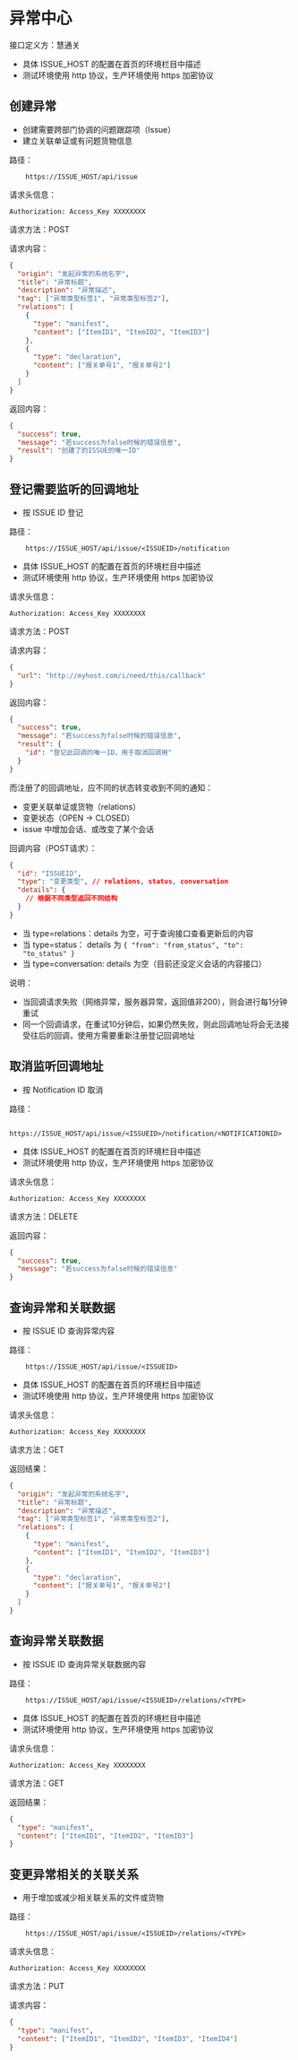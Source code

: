 # 异常中心

接口定义方：慧通关

- 具体 ISSUE_HOST 的配置在首页的环境栏目中描述
- 测试环境使用 http 协议，生产环境使用 https 加密协议

## 创建异常

- 创建需要跨部门协调的问题跟踪项（Issue）
- 建立关联单证或有问题货物信息

路径：

```
    https://ISSUE_HOST/api/issue
```

请求头信息：

```
Authorization: Access_Key XXXXXXXX
```

请求方法：POST

请求内容：

```json
{
  "origin": "发起异常的系统名字",
  "title": "异常标题",
  "description": "异常描述",
  "tag": ["异常类型标签1", "异常类型标签2"],
  "relations": [
    {
      "type": "manifest",
      "content": ["ItemID1", "ItemID2", "ItemID3"]
    },
    {
      "type": "declaration",
      "content": ["报关单号1", "报关单号2"]
    }
  ]
}
```

返回内容：

```json
{
  "success": true,
  "message": "若success为false时候的错误信息",
  "result": "创建了的ISSUE的唯一ID"
}
```

## 登记需要监听的回调地址

- 按 ISSUE ID 登记

路径：

```
    https://ISSUE_HOST/api/issue/<ISSUEID>/notification
```

- 具体 ISSUE_HOST 的配置在首页的环境栏目中描述
- 测试环境使用 http 协议，生产环境使用 https 加密协议

请求头信息：

```
Authorization: Access_Key XXXXXXXX
```

请求方法：POST

请求内容：

```json
{
  "url": "http://myhost.com/i/need/this/callback"
}
```

返回内容：

```json
{
  "success": true,
  "message": "若success为false时候的错误信息",
  "result": {
    "id": "登记此回调的唯一ID，用于取消回调用"
  }
}
```

而注册了的回调地址，应不同的状态转变收到不同的通知：

- 变更关联单证或货物（relations）
- 变更状态（OPEN -> CLOSED）
- issue 中增加会话、或改变了某个会话

回调内容（POST请求）：

```json
{
  "id": "ISSUEID",
  "type": "变更类型", // relations, status, conversation
  "details": {
    // 根据不同类型返回不同结构
  }
}
```

- 当 type=relations：details 为空，可于查询接口查看更新后的内容
- 当 type=status： details 为 `{ "from": "from_status", "to": "to_status" }`
- 当 type=conversation: details 为空（目前还没定义会话的内容接口）

说明：
* 当回调请求失败（网络异常，服务器异常，返回值非200），则会进行每1分钟重试
* 同一个回调请求，在重试10分钟后，如果仍然失败，则此回调地址将会无法接受往后的回调，使用方需要重新注册登记回调地址

## 取消监听回调地址

- 按 Notification ID 取消

路径：

```
    https://ISSUE_HOST/api/issue/<ISSUEID>/notification/<NOTIFICATIONID>
```

- 具体 ISSUE_HOST 的配置在首页的环境栏目中描述
- 测试环境使用 http 协议，生产环境使用 https 加密协议

请求头信息：

```
Authorization: Access_Key XXXXXXXX
```

请求方法：DELETE

返回内容：

```json
{
  "success": true,
  "message": "若success为false时候的错误信息"
}
```

## 查询异常和关联数据

- 按 ISSUE ID 查询异常内容

路径：

```
    https://ISSUE_HOST/api/issue/<ISSUEID>
```

- 具体 ISSUE_HOST 的配置在首页的环境栏目中描述
- 测试环境使用 http 协议，生产环境使用 https 加密协议

请求头信息：

```
Authorization: Access_Key XXXXXXXX
```

请求方法：GET

返回结果：

```json
{
  "origin": "发起异常的系统名字",
  "title": "异常标题",
  "description": "异常描述",
  "tag": ["异常类型标签1", "异常类型标签2"],
  "relations": [
    {
      "type": "manifest",
      "content": ["ItemID1", "ItemID2", "ItemID3"]
    },
    {
      "type": "declaration",
      "content": ["报关单号1", "报关单号2"]
    }
  ]
}
```

## 查询异常关联数据

- 按 ISSUE ID 查询异常关联数据内容

路径：

```
    https://ISSUE_HOST/api/issue/<ISSUEID>/relations/<TYPE>
```

- 具体 ISSUE_HOST 的配置在首页的环境栏目中描述
- 测试环境使用 http 协议，生产环境使用 https 加密协议

请求头信息：

```
Authorization: Access_Key XXXXXXXX
```

请求方法：GET

返回结果：

```json
{
  "type": "manifest",
  "content": ["ItemID1", "ItemID2", "ItemID3"]
}
```

## 变更异常相关的关联关系

- 用于增加或减少相关联关系的文件或货物

路径：

```
    https://ISSUE_HOST/api/issue/<ISSUEID>/relations/<TYPE>
```

请求头信息：

```
Authorization: Access_Key XXXXXXXX
```

请求方法：PUT

请求内容：

```json
{
  "type": "manifest",
  "content": ["ItemID1", "ItemID2", "ItemID3", "ItemID4"]
}
```
